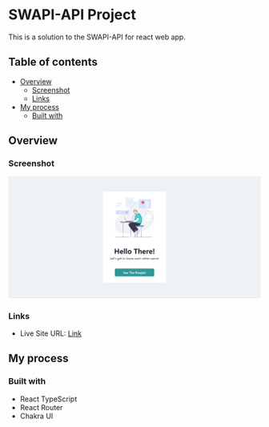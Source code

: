 # SWAPI-API Project

This is a solution to the SWAPI-API for react web app.

## Table of contents

- [Overview](#overview)
  - [Screenshot](#screenshot)
  - [Links](#links)
- [My process](#my-process)
  - [Built with](#built-with)


## Overview

### Screenshot

![](./src/images/swapi-screenshot.png)

### Links

- Live Site URL: [Link](https://andrewfpai.github.io/ekskul-swapi/)

## My process

### Built with

- React TypeScript
- React Router
- Chakra UI
